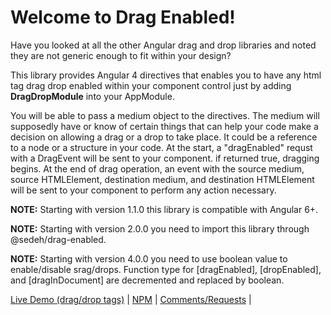 
# Welcome to Drag Enabled!
Have you looked at all the other Angular drag and drop libraries and noted they are not generic enough to fit within your design?

This library provides Angular 4 directives that enables you to have any html tag drag drop enabled within your component control just by adding **DragDropModule** into your AppModule.

You will be able to pass a medium object to the directives. The medium will supposedly have or know of certain things that can help your code make a decision on allowing a drag or a drop to take place. It could be a reference to a node or a structure in your code. At the start, a "dragEnabled" requst with a DragEvent will be sent to your component. if returned true, dragging begins. At the end of drag operation, an event with the source medium, source HTMLElement, destination medium, and destination HTMLElement will be sent to your component to perform any action necessary.

**NOTE:** Starting with version 1.1.0 this library is compatible with Angular 6+.

**NOTE:** Starting with version 2.0.0 you need to import this library through @sedeh/drag-enabled.

**NOTE:** Starting with version 4.0.0 you need to use boolean value to enable/disable srag/drops. Function type for [dragEnabled], [dropEnabled], and [dragInDocument] are decremented and replaced by boolean.

[Live Demo (drag/drop tags)](https://stackblitz.com/edit/drag-enabled?file=src%2Fapp%2Fapp.component.ts) | 
[NPM](https://www.npmjs.com/package/@sedeh/drag-enabled) | 
[Comments/Requests](https://github.com/msalehisedeh/drag-enabled/issues) | 
